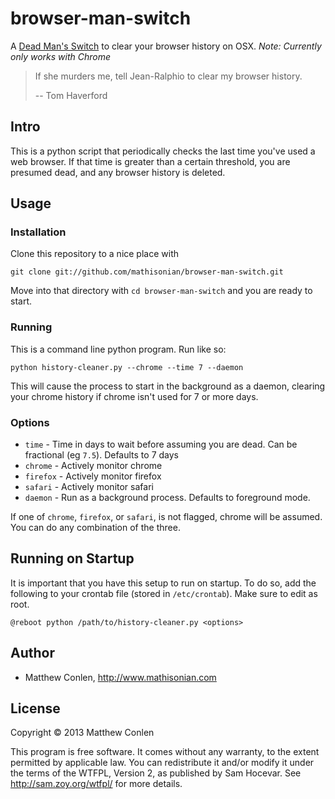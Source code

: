 browser-man-switch
==================

A [Dead Man's Switch](http://en.wikipedia.org/wiki/Dead_man's_switch) to clear your browser history on OSX.
*Note: Currently only works with Chrome*



> If she murders me, tell Jean-Ralphio to clear my browser history.
>
> -- Tom Haverford



Intro
-----

This is a python script that periodically checks the last time you've used a web browser. If that time is
greater than a certain threshold, you are presumed dead, and any browser history is deleted. 

Usage
-----

### Installation

Clone this repository to a nice place with 

```
git clone git://github.com/mathisonian/browser-man-switch.git
```

Move into that directory with ```cd browser-man-switch``` and you are ready to start.

### Running

This is a command line python program. Run like so:

```
python history-cleaner.py --chrome --time 7 --daemon
```

This will cause the process to start in the background as a daemon, clearing your chrome history if chrome isn't used for 7 or more days. 

### Options

* `time` - Time in days to wait before assuming you are dead. Can be fractional (eg `7.5`). Defaults to 7 days
* `chrome` - Actively monitor chrome
* `firefox` - Actively monitor firefox
* `safari` - Actively monitor safari
* `daemon` - Run as a background process. Defaults to foreground mode.

If one of `chrome`, `firefox`, or `safari`, is not flagged, chrome will be assumed. You can do any combination of the three.

Running on Startup
---

It is important that you have this setup to run on startup. To do so, add the following to your crontab file (stored in `/etc/crontab`). Make sure to edit as root.

```
@reboot python /path/to/history-cleaner.py <options>
```

Author
----
* Matthew Conlen, http://www.mathisonian.com


License
----
Copyright © 2013 Matthew Conlen

This program is free software. It comes without any warranty, to the extent permitted by applicable law. You can redistribute it and/or modify it under the terms of the WTFPL, Version 2, as published by Sam Hocevar. See http://sam.zoy.org/wtfpl/ for more details.

